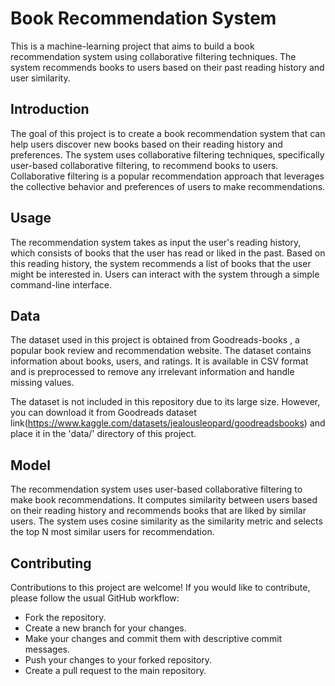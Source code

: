 # Book Recommendation System

This is a machine-learning project that aims to build a book recommendation system using collaborative filtering techniques. The system recommends books to users based on their past reading history and user similarity.

## Introduction

The goal of this project is to create a book recommendation system that can help users discover new books based on their reading history and preferences. The system uses collaborative filtering techniques, specifically user-based collaborative filtering, to recommend books to users. Collaborative filtering is a popular recommendation approach that leverages the collective behavior and preferences of users to make recommendations.

## Usage

The recommendation system takes as input the user's reading history, which consists of books that the user has read or liked in the past. Based on this reading history, the system recommends a list of books that the user might be interested in. Users can interact with the system through a simple command-line interface.

## Data

The dataset used in this project is obtained from Goodreads-books
, a popular book review and recommendation website. The dataset contains information about books, users, and ratings. It is available in CSV format and is preprocessed to remove any irrelevant information and handle missing values.

The dataset is not included in this repository due to its large size. However, you can download it from Goodreads dataset link(https://www.kaggle.com/datasets/jealousleopard/goodreadsbooks) and place it in the 'data/' directory of this project.

## Model

The recommendation system uses user-based collaborative filtering to make book recommendations. It computes similarity between users based on their reading history and recommends books that are liked by similar users. The system uses cosine similarity as the similarity metric and selects the top N most similar users for recommendation.

## Contributing

Contributions to this project are welcome! If you would like to contribute, please follow the usual GitHub workflow:

- Fork the repository.
- Create a new branch for your changes.
- Make your changes and commit them with descriptive commit messages.
- Push your changes to your forked repository.
- Create a pull request to the main repository.





